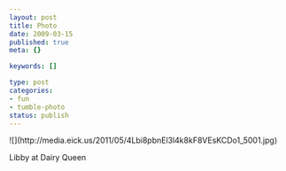 ```yaml
--- 
layout: post
title: Photo
date: 2009-03-15
published: true
meta: {}

keywords: []

type: post
categories: 
- fun
- tumble-photo
status: publish
---
```

<div class="figure">            ![](http://media.eick.us/2011/05/4Lbi8pbnEl3l4k8kF8VEsKCDo1_5001.jpg)        </div>

Libby at Dairy Queen

